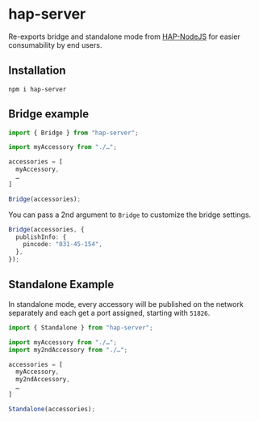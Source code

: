 # hap-server

Re-exports bridge and standalone mode from [HAP-NodeJS](https://github.com/KhaosT/HAP-NodeJS) for easier consumability by end users.

## Installation

`npm i hap-server`

## Bridge example

```ts
import { Bridge } from "hap-server";

import myAccessory from "./…";

accessories = [
  myAccessory,
  …
]

Bridge(accessories);
```

You can pass a 2nd argument to `Bridge` to customize the bridge settings.

```ts
Bridge(accessories, {
  publishInfo: {
    pincode: "031-45-154",
  },
});
```

## Standalone Example

In standalone mode, every accessory will be published on the network separately and each get a port assigned, starting with `51826`.

```ts
import { Standalone } from "hap-server";

import myAccessory from "./…";
import my2ndAccessory from "./…";

accessories = [
  myAccessory,
  my2ndAccessory,
  …
]

Standalone(accessories);
```
